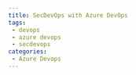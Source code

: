 ```yaml
---
title: SecDevOps with Azure DevOps
tags: 
 - devops 
 - azure devops
 - secdevops
categories:
 - Azure Devops
---
```


